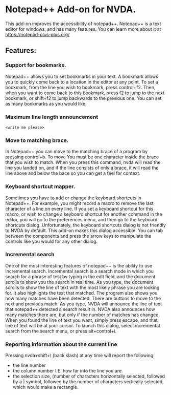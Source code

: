 # Notepad++ Add-on for NVDA.

This add-on improves the accessibility of notepad++. Notepad++ is a text editor for windows, and has many features. You can learn more about  it at https://notepad-plus-plus.org/

## Features:

### Support for bookmarks.

Notepad++ allows you to set bookmarks in your text.
A bookmark allows you to quickly come back to a location in the editor at any point.
To set a bookmark, from the line you wish to bookmark, press control+f2.
Then,  when you want to come back to this bookmark, press f2 to jump to the next  bookmark, or shift+f2 to jump backwards to the previous one.
You can set as many bookmarks as you would like.

### Maximum line length announcement
`<write me please>`

### Move to matching brace.

In Notepad++ you can move to the matching brace of a program by pressing control+b. 
To move You must be one character inside the  brace that you wish to match.
When you press this command, nvda will read the line you landed on, and if the line consists of only a brace, it will read the line above and below the bace so you can get a feel for context.

### Keyboard shortcut mapper.

Sometimes you have to add or change the keyboard shortcuts in Notepad++. 
For example, you might record a macro to remove the last character of a line on every line.
If you set a keyboard shortcut for this macro, or wish to change a keyboard shortcut for another command in the editor, you will go to the preferences menu, and then go to the keyboard shortcuts dialog.
Unfortunately, the keyboard shortcuts dialog is not friendly to NVDA by default. This add-on makes this dialog accessible. You can tab between the components and press the arrow keys to manipulate the controls like you would for any other dialog.

### Incremental search

One of the most interesting features of notepad++ is the ability to use incremental search. 
Incremental search is a search mode in which you search for a phrase of test by typing in the edit field, and the document scrolls to show you the search in real time. 
As you type, the document scrolls to show the line of text with the most likely phrase you are looking for. It also highlights the text that matched.
The program also shows you how many matches have been detected. There are buttons to move to the next and previous match.
As you type, NVDA will announce the line of text that notepad++ detected a search result in. NVDA also announces how many matches there are, but only if the number of matches has changed. 
When you found the line of text you want, simply press escape, and that line of text will be at your cursor.
To launch this dialog, select incremental search from the search menu, or press alt+control+i.

### Reporting information about the  current line

Pressing nvda+shift+\ (back slash) at any time will report the following:

* the line number
* the column number I.E. how far into the line you are.
* the selection size, (number of characters horizontally selected, followed by a | symbol, followed by the number of characters vertically selected, which would make a rectangle.

